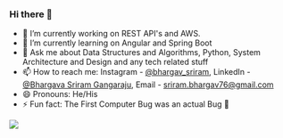 ### Hi there 👋

- 🔭 I’m currently working on REST API's and AWS.
- 🌱 I’m currently learning on Angular and Spring Boot
- 💬 Ask me about Data Structures and Algorithms, Python, System Architecture and Design and any tech related stuff
- 📫 How to reach me: Instagram - [@bhargav_sriram](https://www.instagram.com/bhargav_sriram/), LinkedIn - [@Bhargava Sriram Gangaraju](https://www.linkedin.com/in/bhargava-sriram-gangaraju/), Email - sriram.bhargav76@gmail.com 
- 😄 Pronouns: He/His
- ⚡ Fun fact: The First Computer Bug was an actual Bug 🔌
<img src="https://github-readme-stats.vercel.app/api?username=sriram0603&&show_icons=true&title_color=ffffff&icon_color=bb2acf&text_color=daf7dc&bg_color=151515">
